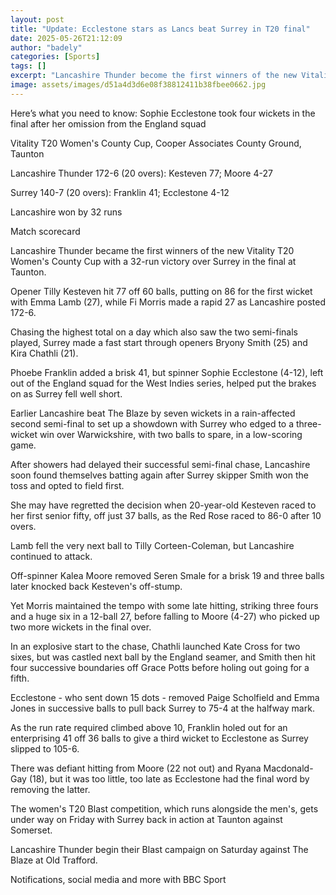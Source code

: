 ```yaml
---
layout: post
title: "Update: Ecclestone stars as Lancs beat Surrey in T20 final"
date: 2025-05-26T21:12:09
author: "badely"
categories: [Sports]
tags: []
excerpt: "Lancashire Thunder become the first winners of the new Vitality T20 Women's County Cup with a 32-run victory over Surrey."
image: assets/images/d51a4d3d6e08f38812411b38fbee0662.jpg
---
```


Here’s what you need to know: Sophie Ecclestone took four wickets in the final after her omission from the England squad

Vitality T20 Women's County Cup, Cooper Associates County Ground, Taunton

Lancashire Thunder 172-6 (20 overs): Kesteven 77; Moore 4-27

Surrey 140-7 (20 overs): Franklin 41; Ecclestone 4-12

Lancashire won by 32 runs

Match scorecard

Lancashire Thunder became the first winners of the new Vitality T20 Women's County Cup with a 32-run victory over Surrey in the final at Taunton.

Opener Tilly Kesteven hit 77 off 60 balls, putting on 86 for the first wicket with Emma Lamb (27), while Fi Morris made a rapid 27 as Lancashire posted 172-6.

Chasing the highest total on a day which also saw the two semi-finals played, Surrey made a fast start through openers Bryony Smith (25) and Kira Chathli (21).

Phoebe Franklin added a brisk 41, but spinner Sophie Ecclestone (4-12), left out of the England squad for the West Indies series, helped put the brakes on as Surrey fell well short.

Earlier Lancashire beat The Blaze by seven wickets in a rain-affected second semi-final to set up a showdown with Surrey who edged to a three-wicket win over Warwickshire, with two balls to spare, in a low-scoring game.

After showers had delayed their successful semi-final chase, Lancashire soon found themselves batting again after Surrey skipper Smith won the toss and opted to field first.

She may have regretted the decision when 20-year-old Kesteven raced to her first senior fifty, off just 37 balls, as the Red Rose raced to 86-0 after 10 overs.

Lamb fell the very next ball to Tilly Corteen-Coleman, but Lancashire continued to attack.

Off-spinner Kalea Moore removed Seren Smale for a brisk 19 and three balls later knocked back Kesteven's off-stump.

Yet Morris maintained the tempo with some late hitting, striking three fours and a huge six in a 12-ball 27, before falling to Moore (4-27) who picked up two more wickets in the final over.

In an explosive start to the chase, Chathli launched Kate Cross for two sixes, but was castled next ball by the England seamer, and Smith then hit four successive boundaries off Grace Potts before holing out going for a fifth.

Ecclestone - who sent down 15 dots - removed Paige Scholfield and Emma Jones in successive balls to pull back Surrey to 75-4 at the halfway mark.

As the run rate required climbed above 10, Franklin holed out for an enterprising 41 off 36 balls to give a third wicket to Ecclestone as Surrey slipped to 105-6.

There was defiant hitting from Moore (22 not out) and Ryana Macdonald-Gay (18), but it was too little, too late as Ecclestone had the final word by removing the latter.

The women's T20 Blast competition, which runs alongside the men's, gets under way on Friday with Surrey back in action at Taunton against Somerset.

Lancashire Thunder begin their Blast campaign on Saturday against The Blaze at Old Trafford.

Notifications, social media and more with BBC Sport

